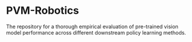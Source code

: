 # PVM-Robotics
The repository for a thorough empirical evaluation of pre-trained vision model performance across different downstream policy learning methods.
